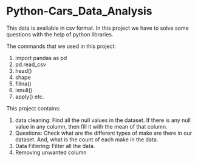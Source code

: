 # Python-Cars_Data_Analysis
This data is available in csv format. In this project we have to solve some questions with the help of python libraries.

The commands that we used in this project:
1. import pandas as pd
2.  pd.read_csv
3.  head()
4.  shape
5.  fillna()
6.  isnull()
7.  apply() etc.

This project contains:
1. data cleaning: Find all the null values in the dataset. If there is any null value in any column, then fill it with the mean of that column.
2. Questions: Check what are the different types of make are there in our dataset. And, what is the count of each make in the data.
3. Data Filtering: Filter all the data.
4. Removing unwanted column
